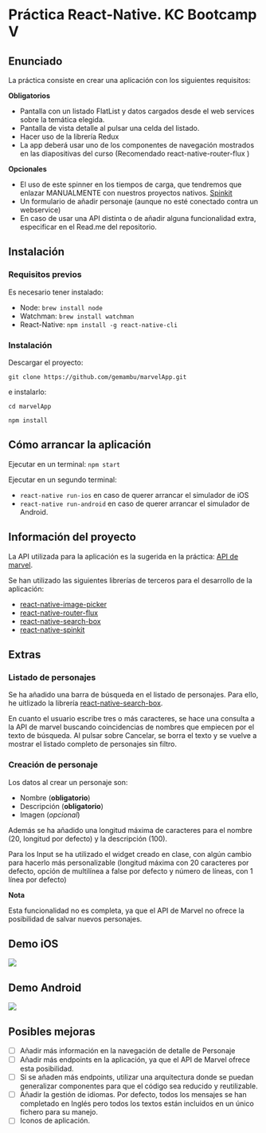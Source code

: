 # Práctica React-Native. KC Bootcamp V 

## Enunciado

La práctica consiste en crear una aplicación con los siguientes requisitos:

**Obligatorios**

- Pantalla con un listado FlatList y datos cargados desde el web services sobre la temática elegida.
- Pantalla de vista detalle al pulsar una celda del listado.
- Hacer uso de la librería Redux
- La app deberá usar uno de los componentes de navegación mostrados en las diapositivas del curso (Recomendado react-native-router-flux )

**Opcionales**

- El uso de este spinner en los tiempos de carga, que tendremos que enlazar MANUALMENTE con nuestros proyectos nativos.
[Spinkit](https://github.com/maxs15/react-native-spinkit)
- Un formulario de añadir personaje (aunque no esté conectado contra un webservice)
- En caso de usar una API distinta o de añadir alguna funcionalidad extra, especificar en el Read.me del repositorio.


## Instalación

### Requisitos previos

Es necesario tener instalado:

- Node: `brew install node`
- Watchman: `brew install watchman`
- React-Native: `npm install -g react-native-cli`

### Instalación

Descargar el proyecto:

`git clone https://github.com/gemambu/marvelApp.git`

e instalarlo:

`cd marvelApp`

`npm install`

## Cómo arrancar la aplicación

Ejecutar en un terminal: `npm start`

Ejecutar en un segundo terminal: 

- `react-native run-ios` en caso de querer arrancar el simulador de iOS 
- `react-native run-android` en caso de querer arrancar el simulador de Android.

## Información del proyecto

La API utilizada para la aplicación es la sugerida en la práctica: [API de marvel](https://developer.marvel.com/docs). 

Se han utilizado las siguientes librerías de terceros para el desarrollo de la aplicación:

- [react-native-image-picker](https://github.com/react-community/react-native-image-picker)
- [react-native-router-flux](https://github.com/aksonov/react-native-router-flux)
- [react-native-search-box](https://github.com/agiletechvn/react-native-search-box)
- [react-native-spinkit](https://github.com/maxs15/react-native-spinkit)

## Extras

### Listado de personajes

Se ha añadido una barra de búsqueda en el listado de personajes. Para ello, he uitlizado la librería [react-native-search-box](https://github.com/agiletechvn/react-native-search-box). 

En cuanto el usuario escribe tres o más caracteres, se hace una consulta a la API de marvel buscando coincidencias de nombres que empiecen por el texto de búsqueda. Al pulsar sobre Cancelar, se borra el texto y se vuelve a mostrar el listado completo de personajes sin filtro.

### Creación de personaje

Los datos al crear un personaje son:

- Nombre (**obligatorio**)
- Descripción (**obligatorio**)
- Imagen (_opcional_)

Además se ha añadido una longitud máxima de caracteres para el nombre (20, longitud por defecto) y la descripción (100).

Para los Input se ha utilizado el widget creado en clase, con algún cambio para hacerlo más personalizable (longitud máxima con 20 caracteres por defecto, opción de multilínea a false por defecto y número de líneas, con 1 línea por defecto)

**Nota**

Esta funcionalidad no es completa, ya que el API de Marvel no ofrece la posibilidad de salvar nuevos personajes.

## Demo iOS

![](https://thumbs.gfycat.com/BriskTallBetafish-size_restricted.gif)

## Demo Android

![](https://thumbs.gfycat.com/FaintImpeccableBedbug-size_restricted.gif)

## Posibles mejoras

- [ ]  Añadir más información en la navegación de detalle de Personaje
- [ ]  Añadir más endpoints en la aplicación, ya que el API de Marvel ofrece esta posibilidad.
- [ ]  Si se añaden más endpoints, utilizar una arquitectura donde se puedan generalizar componentes para que el código sea reducido y reutilizable.
- [ ]  Añadir la gestión de idiomas. Por defecto, todos los mensajes se han completado en Inglés pero todos los textos están incluidos en un único fichero para su manejo.
- [ ]  Iconos de aplicación.